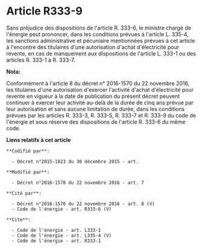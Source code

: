 # Article R333-9

Sans préjudice des dispositions de l'article R. 333-6, le ministre chargé de l'énergie peut prononcer, dans les conditions
prévues à l'article L. 335-4, les sanctions administrative et pécuniaire mentionnées prévues à cet article à l'encontre des
titulaires d'une autorisation d'achat d'électricité pour revente, en cas de manquement aux dispositions de l'article L. 333-1
ou des articles R. 333-1 à R. 333-7.

**Nota:**

Conformément à l'article 8 du décret n° 2016-1570 du 22 novembre 2016, les titulaires d'une autorisation d'exercer l'activité
d'achat d'électricité pour revente en vigueur à la date de publication du présent décret peuvent continuer à exercer leur
activité au-delà de la durée de cinq ans prévue par leur autorisation et sans aucune limitation de durée, dans les conditions
prévues par les articles R. 333-3, R. 333-5, R. 333-7 et R. 333-9 du code de l'énergie et sous réserve des dispositions de
l'article R. 333-6 du même code.

**Liens relatifs à cet article**

	**Codifié par**:

	  - Décret n°2015-1823 du 30 décembre 2015 - art.

	**Modifié par**:

	  - Décret n°2016-1570 du 22 novembre 2016 - art. 7

	**Cité par**:

	  - Décret n°2016-1570 du 22 novembre 2016 - art. 8 (V)
	  - Code de l'énergie - art. R333-6 (V)

	**Cite**:

	  - Code de l'énergie - art. L333-1
	  - Code de l'énergie - art. L335-4 (V)
	  - Code de l'énergie - art. R333-1
